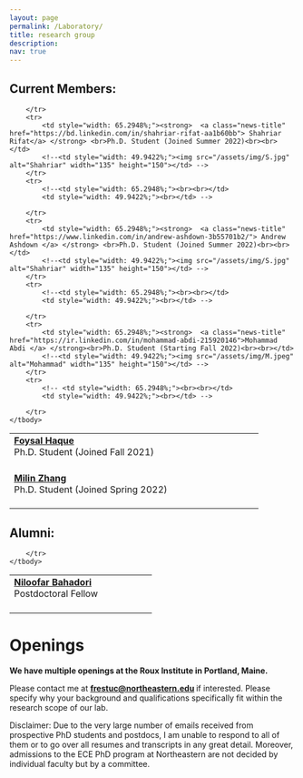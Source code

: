 ```yaml
---
layout: page
permalink: /Laboratory/
title: research group
description:
nav: true
---
```


<h2>Current Members:</h2>


<table style="width: 100%;">
    <tbody>
        <tr>
            <td style="width: 65.2948%;"><strong>  <a class="news-title" href="https://foysal1565.github.io/">Foysal Haque </a> </strong> <br>
                Ph.D. Student (Joined Fall 2021)<br><br></td>
            <!--<td style="width: 49.9422%;"><img src="/assets/img/F.jpg" alt="Foysal" width="125" height="150"></td> -->
        </tr>
        <tr>
            <!-- <td style="width: 65.2948%;"><br><br></td>
            <td style="width: 49.9422%;"><br></td> -->
        </tr>
        <tr>
            <td style="width: 65.2948%;"><strong>  <a class="news-title" href="https://www.linkedin.com/in/milin-zhang-b82454204">Milin Zhang </a>                       </strong><br> Ph.D. Student (Joined Spring 2022)<br><br></td>
            <!--<td style="width: 49.9422%;"><img src="/assets/img/S.jpg" alt="Shahriar" width="135" height="150"></td> -->
        </tr>
        <tr>
            <!-- <td style="width: 65.2948%;"><br><br></td>
            <td style="width: 49.9422%;"><br></td> -->

        </tr>
        <tr>
            <td style="width: 65.2948%;"><strong>  <a class="news-title" href="https://bd.linkedin.com/in/shahriar-rifat-aa1b60bb"> Shahriar Rifat</a> </strong> <br>Ph.D. Student (Joined Summer 2022)<br><br></td>
            <!--<td style="width: 49.9422%;"><img src="/assets/img/S.jpg" alt="Shahriar" width="135" height="150"></td> -->
        </tr>
        <tr>
            <!--<td style="width: 65.2948%;"><br><br></td>
            <td style="width: 49.9422%;"><br></td> -->
            
        </tr>
        <tr>
            <td style="width: 65.2948%;"><strong>  <a class="news-title" href="https://www.linkedin.com/in/andrew-ashdown-3b55701b2/"> Andrew Ashdown </a> </strong> <br>Ph.D. Student (Joined Summer 2022)<br><br></td>
            <!--<td style="width: 49.9422%;"><img src="/assets/img/S.jpg" alt="Shahriar" width="135" height="150"></td> -->
        </tr>
        <tr>
            <!--<td style="width: 65.2948%;"><br><br></td>
            <td style="width: 49.9422%;"><br></td> -->
            
        </tr>
        <tr>
            <td style="width: 65.2948%;"><strong>  <a class="news-title" href="https://ir.linkedin.com/in/mohammad-abdi-215920146">Mohammad Abdi </a> </strong><br>Ph.D. Student (Starting Fall 2022)<br><br></td>
            <!--<td style="width: 49.9422%;"><img src="/assets/img/M.jpeg" alt="Mohammad" width="135" height="150"></td> -->
        </tr>
        <tr>
            <!-- <td style="width: 65.2948%;"><br><br></td>
            <td style="width: 49.9422%;"><br></td> -->
            
        </tr>
    </tbody>
</table>



<h2>Alumni:</h2>

<table style="width: 100%;">
    <tbody>
        <tr>
            <td style="width: 65.2948%;"><strong>  <a class="news-title" href="https://www.linkedin.com/in/niloofar-bahadori">Niloofar Bahadori </a> </strong><br>Postdoctoral Fellow<br><br></td>
            <!-- <td style="width: 49.9422%;"><img src="/assets/img/N.jpg" alt="Niloofar" width="120" height="150"></td> -->
        </tr>
        <tr>
            <!-- <td style="width: 65.2948%;"><br><br></td>
            <td style="width: 49.9422%;"><br></td> -->
            
        </tr>
    </tbody>
</table>


<h1>Openings</h1>

<strong>We have multiple openings at the Roux Institute in Portland, Maine.</strong>

Please contact me at <strong>  <a class="news-title" href="mailto:frestuc@northeastern.edu">frestuc@northeastern.edu</a> </strong> if interested. Please specify why your background and qualifications specifically fit within the research scope of our lab.

Disclaimer: Due to the very large number of emails received from prospective PhD students and postdocs, I am unable to respond to all of them or to go over all resumes and transcripts in any great detail. Moreover, admissions to the ECE PhD program at Northeastern are not decided by individual faculty but by a committee.
